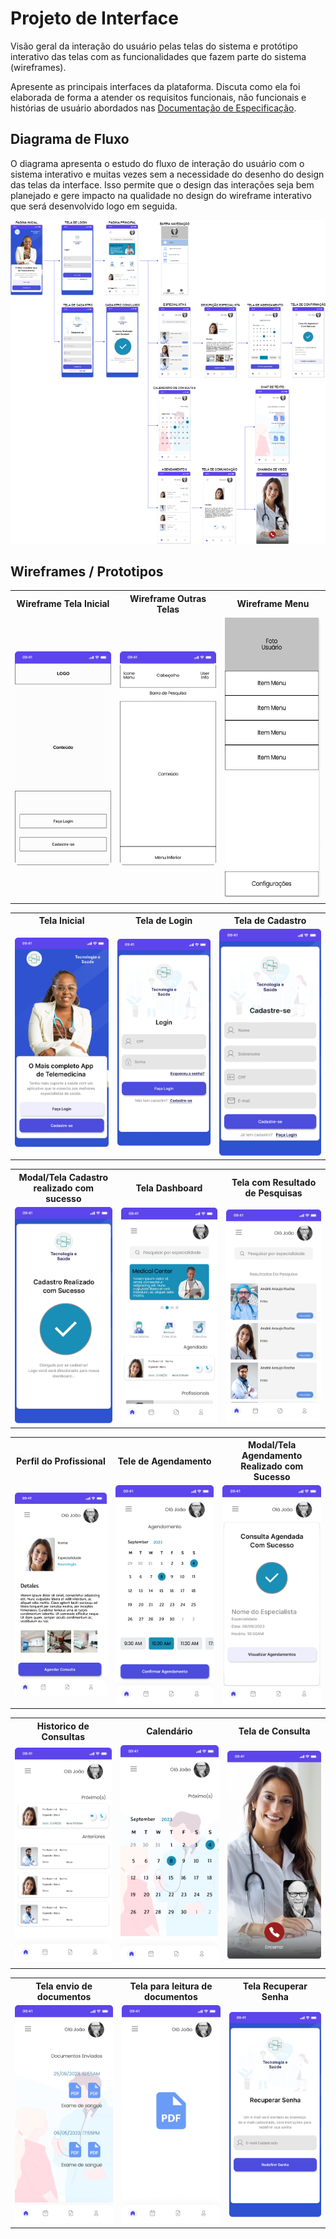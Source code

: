 # Projeto de Interface

Visão geral da interação do usuário pelas telas do sistema e protótipo interativo das telas com as funcionalidades que fazem parte do sistema (wireframes).

Apresente as principais interfaces da plataforma. Discuta como ela foi elaborada de forma a atender os requisitos funcionais, não funcionais e histórias de usuário abordados nas <a href="2-Especificação do Projeto.md"> Documentação de Especificação</a>.

## Diagrama de Fluxo

O diagrama apresenta o estudo do fluxo de interação do usuário com o sistema interativo e muitas vezes sem a necessidade do desenho do design das telas da interface. Isso permite que o design das interações seja bem planejado e gere impacto na qualidade no design do wireframe interativo que será desenvolvido logo em seguida.

<p align="center">
<img src="./img/Diagramas/Fluxo.png">    
</p>

## Wireframes / Prototipos

<table >
    <tr >
       <th>Wireframe Tela Inicial</th>
       <th>Wireframe Outras Telas</th>
       <th>Wireframe Menu</th>
    </tr>
    <tr>
    <td width="300" >
       <img width="200" style="margin-right: 20px"  src="./img/Template/TemplatePadrao.png">
    </td>
      <td width="300" >
        <img width="200" style="margin-right: 20px"  src="./img/Template/TemplatePadrao2.png">
    </td>
       <td width="300" >
       <img width="200" height="450" style="margin-right: 20px" src="./img/Template/TemplatePadrao2Menu.png">
    </td>
    </tr>
</table>

<table >
    <tr >
       <th>Tela Inicial</th>
       <th>Tela de Login</th>
       <th>Tela de Cadastro</th>
    </tr>
    <tr>
    <td width="300" >
         <img width="200"  src="./img/Prototipo/HomeScreen.png">
    </td>
    <td width="300" >
         <img width="200"  src="./img/Prototipo/Login.png">
    </td>
    <td width="300" >
        <img width="200"  src="./img/Prototipo/Cadastro.png">
    </td>
    </tr>
</table>

<table>
    <tr>
       <th>Modal/Tela Cadastro realizado com sucesso</th>
       <th>Tela Dashboard</th>
       <th>Tela com Resultado de Pesquisas</th>
    </tr>
    <tr>
    <td width="300" >
         <img width="200"  src="./img/Prototipo/Cadastro-Sucesso.png">
    </td>
    <td width="300" >
         <img width="200"  src="./img/Prototipo/Dashboard.png">
    </td>
    <td width="300" >
       <img width="200"  src="./img/Prototipo/Pesquisa.png">
    </td>
    </tr>
</table>

<table>
    <tr>
       <th>Perfil do Profissional</th>
       <th>Tele de Agendamento</th>
       <th>Modal/Tela Agendamento Realizado com Sucesso</th>
    </tr>
    <tr>
    <td width="300" >
         <img width="200"  src="./img/Prototipo/PerfilProfissional.png">
    </td>
    <td width="300" >
         <img width="200"  src="./img/Prototipo/Agendar.png">
    </td>
    <td width="300" >
        <img width="200"  src="./img/Prototipo/Agendamento-Sucesso.png">
    </td>
    </tr>
</table>

<table>
    <tr>
       <th>Historico de Consultas</th>
       <th>Calendário</th>
       <th>Tela de Consulta</th>
    </tr>
    <tr>
    <td width="300" >
        <img width="200"  src="./img/Prototipo/HistoricosDeConsultas.png">
    </td>
    <td width="300" >
         <img width="200"  src="./img/Prototipo/Calendario.png">
    </td>
    <td width="300" >
        <img width="200"  src="./img/Prototipo/Consulta.png">
    </td>
    </tr>
</table>

<table>
    <tr>
       <th>Tela envio de documentos</th>
       <th>Tela para leitura de documentos</th>
       <th>Tela Recuperar Senha</th>
    </tr>
    <tr>
    <td width="300" >
       <img width="200"  src="./img/Prototipo/DocumentosEnviados.png">
    </td>
    <td width="300" >
        <img width="200"  src="./img/Prototipo/Documento.png">
    </td>
    <td width="300" >
       <img width="200"  src="./img/Prototipo/RecuperarSenha.png">
    </td>
    </tr>
</table>

